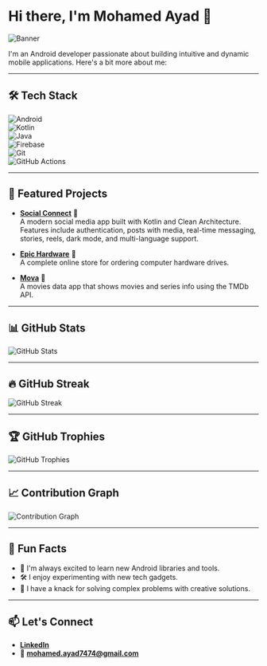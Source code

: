 # Hi there, I'm Mohamed Ayad 👋  

![Banner](https://user-images.githubusercontent.com/74038190/225813708-98b745f2-7d22-48cf-9150-083f1b00d6c9.gif)  

I'm an Android developer passionate about building intuitive and dynamic mobile applications. Here's a bit more about me:  

---

## 🛠 Tech Stack  
![Android](https://img.shields.io/badge/Android-3DDC84?style=for-the-badge&logo=android&logoColor=white)  
![Kotlin](https://img.shields.io/badge/Kotlin-0095D5?style=for-the-badge&logo=kotlin&logoColor=white)  
![Java](https://img.shields.io/badge/Java-007396?style=for-the-badge&logo=java&logoColor=white)  
![Firebase](https://img.shields.io/badge/Firebase-FFCA28?style=for-the-badge&logo=firebase&logoColor=white)  
![Git](https://img.shields.io/badge/Git-F05032?style=for-the-badge&logo=git&logoColor=white)  
![GitHub Actions](https://img.shields.io/badge/GitHub_Actions-2088FF?style=for-the-badge&logo=github-actions&logoColor=white)  

---

## 📂 Featured Projects  
- **[Social Connect](https://github.com/Mohamed-Ayad902/Social-Connect)** 🌟  
  A modern social media app built with Kotlin and Clean Architecture. Features include authentication, posts with media, real-time messaging, stories, reels, dark mode, and multi-language support.  

- **[Epic Hardware](https://github.com/Mohamed-Ayad902/Grocery)** 🛒  
  A complete online store for ordering computer hardware drives.  

- **[Mova](https://github.com/Mohamed-Ayad902/Mova)** 🎥  
  A movies data app that shows movies and series info using the TMDb API.  

---

## 📊 GitHub Stats  
![GitHub Stats](https://github-readme-stats.vercel.app/api?username=Mohamed-Ayad902&show_icons=true&theme=radical)  

---

## 🔥 GitHub Streak  
![GitHub Streak](https://github-readme-streak-stats.herokuapp.com/?user=Mohamed-Ayad902&theme=radical)  

---

## 🏆 GitHub Trophies  
![GitHub Trophies](https://github-profile-trophy.vercel.app/?username=Mohamed-Ayad902&theme=radical&margin-w=15)  

---

## 📈 Contribution Graph  
![Contribution Graph](https://github-readme-activity-graph.cyclic.app/graph?username=Mohamed-Ayad902&theme=radical)  

---

## 🌟 Fun Facts  
- 🚀 I'm always excited to learn new Android libraries and tools.  
- 🛠️ I enjoy experimenting with new tech gadgets.  
- 🎯 I have a knack for solving complex problems with creative solutions.  

---

## 📫 Let's Connect  
- [**LinkedIn**](https://www.linkedin.com/in/mohamed-ayad-10786b212/)  
- 📧 [**mohamed.ayad7474@gmail.com**](mailto:mohamed.ayad7474@gmail.com)  
